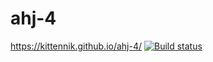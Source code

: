 # ahj-4
https://kittennik.github.io/ahj-4/
[![Build status](https://ci.appveyor.com/api/projects/status/7ywd21jkqig84dgr?svg=true)](https://ci.appveyor.com/project/Kittennik65959/ahj-4)
